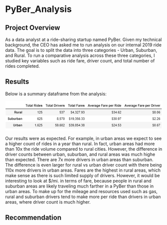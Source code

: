 # PyBer_Analysis

## Project Overview
As a data analyst at a ride-sharing startup named PyBer. Given my technical background, the CEO has asked me to run analysis on our internal 2019 ride data. The goal is to split the data into three categories - Urban, Suburban, and Rural. To run a comparative analysis across these three categories, I studied key variables such as ride fare, driver count, and total number of rides completed.

## Results
Below is a summary dataframe from the analysis:

![fig9](https://github.com/asliwinski23/PyBer_Analysis/blob/main/Resources/fig8.png)

Our results were as expected. For example, in urban areas we expect to see a higher count of rides in a year than rural. In fact, urban areas had more than 10x the ride volume compared to rural cities. However, the difference in driver counts between urban, suburban, and rural areas was much highe than expected. There are 7x more drivers in urban areas than suburban. The difference is even larger for rural vs urban driver count with there being 110x more drivers in urban areas. Fares are the highest in rural areas, which make sense as there is such limited supply of drivers. However, it would be interesting to look at $/mi. in terms of fare, because people in rural and suburban areas are likely traveling much farther in a PyBer than those in urban areas. To make up for the mileage and resources used such as gas, rural and suburban drivers tend to make more per ride than drivers in urban areas, where driver count is much higher.

## Recommendation
